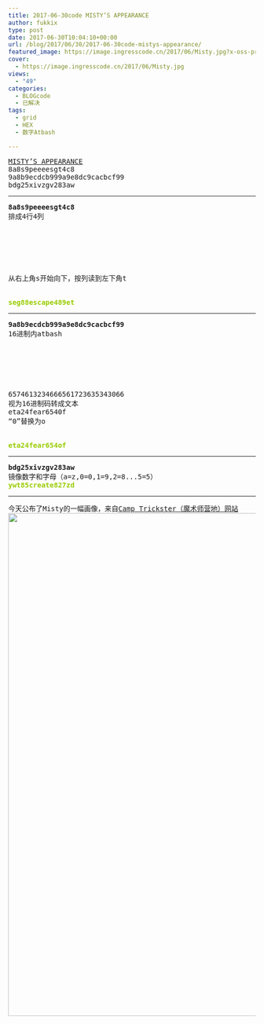 ```yaml
---
title: 2017-06-30code MISTY’S APPEARANCE
author: fukkix
type: post
date: 2017-06-30T10:04:10+00:00
url: /blog/2017/06/30/2017-06-30code-mistys-appearance/
featured_image: https://image.ingresscode.cn/2017/06/Misty.jpg?x-oss-process=image/resize,m_fill,w_700,h_220
cover:
  - https://image.ingresscode.cn/2017/06/Misty.jpg
views:
  - "49"
categories:
  - BLOGcode
  - 已解决
tags:
  - grid
  - HEX
  - 数字Atbash

---
```

<pre><a href="http://investigate.ingress.com/2017/06/30/mistys-appearance/" target="_blank" rel="noopener">MISTY’S APPEARANCE</a>
8a8s9peeeesgt4c8
9a8b9ecdcb999a9e8dc9cacbcf99
bdg25xivzgv283aw<!--more--></pre>

* * *

<pre><strong>8a8s9peeeesgt4c8</strong>
排成4行4列



<table border="0" cellpading="0" cellspacing="0"   >
  
  	
  
</table>

从右上角s开始向下，按列读到左下角t


<span style="color: #99cc00;"><strong>seg88escape489et</strong></span></pre>

* * *

<pre><strong>9a8b9ecdcb999a9e8dc9cacbcf99
</strong>16进制内atbash



<table border="0" cellpading="0" cellspacing="0"   >
  
  	
  
</table>

6574613234666561723635343066 
视为16进制码转成文本
eta24fear6540f
“0”替换为o


<span style="color: #99cc00;"><strong>eta24fear654of</strong></span></pre>

* * *

<pre><strong>bdg25xivzgv283aw
</strong>镜像数字和字母（a=z,0=0,1=9,2=8...5=5）
<strong><span style="color: #99cc00;">ywt85create827zd</span></strong></pre>

* * *

<pre>今天公布了Misty的一幅画像，来自<a href="http://camptrickster.com/">Camp Trickster（魔术师营地）网站</a>
<a href="https://image.ingresscode.cn/2017/06/Misty.jpg"><img class="alignnone size-large wp-image-378" src="https://image.ingresscode.cn/2017/06/Misty.jpg?x-oss-process=image/resize,m_fill,w_656,h_1024" alt="" width="656" height="1024" srcset="https://image.ingresscode.cn/2017/06/Misty.jpg 1400w, https://image.ingresscode.cn/2017/06/Misty.jpg?x-oss-process=image/resize,m_fill,w_192,h_300 192w, https://image.ingresscode.cn/2017/06/Misty.jpg?x-oss-process=image/resize,m_fill,w_768,h_1198 768w, https://image.ingresscode.cn/2017/06/Misty.jpg?x-oss-process=image/resize,m_fill,w_656,h_1024 656w" sizes="(max-width: 656px) 100vw, 656px" /></a></pre>